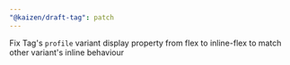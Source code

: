 ```yaml
---
"@kaizen/draft-tag": patch
---
```


Fix Tag's `profile` variant display property from flex to inline-flex to match other variant's inline behaviour
